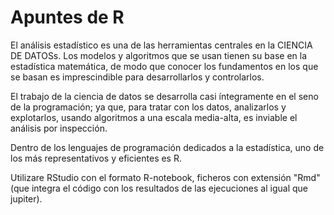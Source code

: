 # Apuntes de R


El análisis estadístico es una de las herramientas centrales en la CIENCIA DE DATOSs. Los modelos y algoritmos que se usan tienen su base en la estadística matemática, de modo que conocer los fundamentos en los que se basan es imprescindible para desarrollarlos y controlarlos.

El trabajo de la ciencia de datos se desarrolla casi íntegramente en el seno de la programación; ya que, para tratar con los datos, analizarlos y explotarlos, usando algoritmos a una escala media-alta, es inviable el análisis por inspección.

Dentro de los lenguajes de programación dedicados a la estadística, uno de los más representativos y eficientes es R.

Utilizare RStudio con el formato R-notebook, ficheros con extensión "Rmd" (que integra el código con los resultados de las ejecuciones al igual que jupiter).


